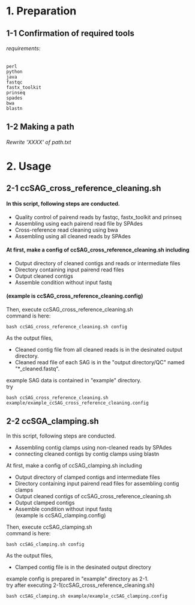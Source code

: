 # 1. Preparation
## 1-1 Confirmation of required tools
###### requirements:

	perl
	python
	java
	fastqc
	fastx_toolkit
	prinseq
	spades
	bwa
	blastn

## 1-2 Making a path

###### Rewrite 'XXXX' of path.txt


# 2. Usage

## 2-1 ccSAG_cross_reference_cleaning.sh  

#### In this script, following steps are conducted.  
* Quality control of pairend reads by fastqc, fastx_toolkit and prinseq  
* Assembling using each pairend read file by SPAdes  
* Cross-reference read cleaning using bwa  
* Assembling using all cleaned reads by SPAdes  
  

#### At first, make a config of ccSAG_cross_reference_cleaning.sh including  
* Output directory of cleaned contigs and reads or intermediate files  
* Directory containing input pairend read files  
* Output cleaned contigs  
* Assemble condition without input fastq  
#### (example is ccSAG_cross_reference_cleaning.config)  
  

Then, execute ccSAG_cross_reference_cleaning.sh  
command is here:

	bash ccSAG_cross_reference_cleaning.sh config  


As the output files,  
* Cleaned contig file from all cleaned reads is in the desinated output directory.  
* Cleaned read file of each SAG is in the "output directory/QC" named "*_cleaned.fastq".  
  

example SAG data is contained in "example" directory.  
try

	bash ccSAG_cross_reference_cleaning.sh example/example_ccSAG_cross_reference_cleaning.config  


## 2-2 ccSGA_clamping.sh  
In this script, following steps are conducted.  
* Assembling contig clamps using non-cleaned reads by SPAdes  
* connecting cleaned contigs by contig clamps using blastn  
  

At first, make a config of ccSAG_clamping.sh including  
* Output directory of clamped contigs and intermediate files  
* Directory containing input pairend read files for assembling contig clamps  
* Output cleaned contigs of ccSAG_cross_reference_cleaning.sh  
* Output clamped contigs  
* Assemble condition without input fastq  
(example is ccSAG_clamping.config)  
  

Then, execute ccSAG_clamping.sh  
command is here:  

	bash ccSAG_clamping.sh config  
  

As the output files,  
* Clamped contig file is in the desinated output directory  
  

example config is prepared in "example" directory as 2-1.  
try after executing 2-1(ccSAG_cross_reference_cleaning.sh)

	bash ccSAG_clamping.sh example/example_ccSAG_clamping.config  
